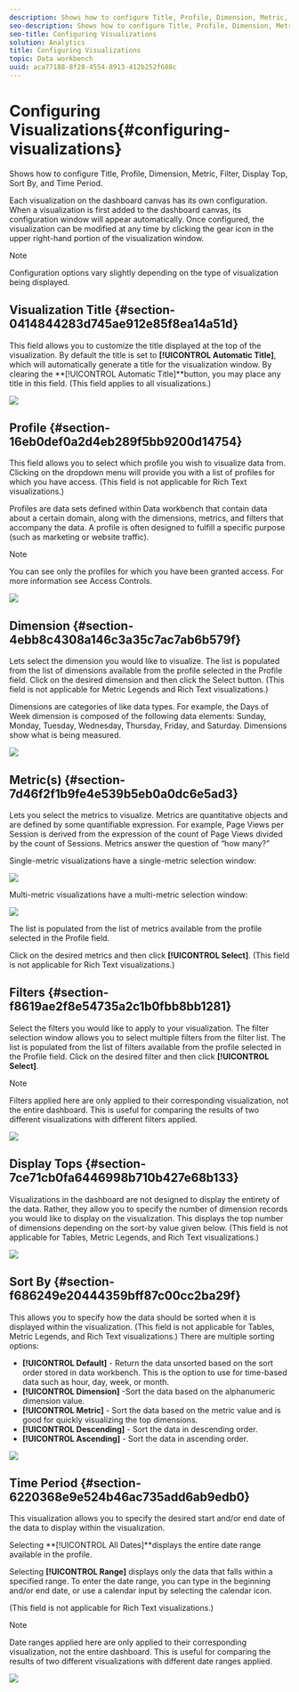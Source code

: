 ```yaml
---
description: Shows how to configure Title, Profile, Dimension, Metric, Filter, Display Top, Sort By, and Time Period.
seo-description: Shows how to configure Title, Profile, Dimension, Metric, Filter, Display Top, Sort By, and Time Period.
seo-title: Configuring Visualizations
solution: Analytics
title: Configuring Visualizations
topic: Data workbench
uuid: aca77188-8f28-4554-8913-412b252f688c
---
```


# Configuring Visualizations{#configuring-visualizations}

Shows how to configure Title, Profile, Dimension, Metric, Filter, Display Top, Sort By, and Time Period.

Each visualization on the dashboard canvas has its own configuration. When a visualization is first added to the dashboard canvas, its configuration window will appear automatically. Once configured, the visualization can be modified at any time by clicking the gear icon in the upper right-hand portion of the visualization window.

>[!NOTE]
>
>Configuration options vary slightly depending on the type of visualization being displayed.

## Visualization Title {#section-0414844283d745ae912e85f8ea14a51d}

This field allows you to customize the title displayed at the top of the visualization. By default the title is set to **[!UICONTROL Automatic Title]**, which will automatically generate a title for the visualization window. By clearing the **[!UICONTROL Automatic Title]**button, you may place any title in this field. (This field applies to all visualizations.)

![](assets/title.png)

## Profile {#section-16eb0def0a2d4eb289f5bb9200d14754}

This field allows you to select which profile you wish to visualize data from. Clicking on the dropdown menu will provide you with a list of profiles for which you have access. (This field is not applicable for Rich Text visualizations.)

Profiles are data sets defined within Data workbench that contain data about a certain domain, along with the dimensions, metrics, and filters that accompany the data. A profile is often designed to fulfill a specific purpose (such as marketing or website traffic).

>[!NOTE]
>
>You can see only the profiles for which you have been granted access. For more information see Access Controls.

![](assets/profile.png)

## Dimension {#section-4ebb8c4308a146c3a35c7ac7ab6b579f}

Lets select the dimension you would like to visualize. The list is populated from the list of dimensions available from the profile selected in the Profile field. Click on the desired dimension and then click the Select button. (This field is not applicable for Metric Legends and Rich Text visualizations.)

Dimensions are categories of like data types. For example, the Days of Week dimension is composed of the following data elements: Sunday, Monday, Tuesday, Wednesday, Thursday, Friday, and Saturday. Dimensions show what is being measured.

![](assets/dimension.png)

## Metric(s) {#section-7d46f2f1b9fe4e539b5eb0a0dc6e5ad3}

Lets you select the metrics to visualize. Metrics are quantitative objects and are defined by some quantifiable expression. For example, Page Views per Session is derived from the expression of the count of Page Views divided by the count of Sessions. Metrics answer the question of “how many?”

Single-metric visualizations have a single-metric selection window:

![](assets/metrics2.png)

Multi-metric visualizations have a multi-metric selection window:

![](assets/metrics.png)

The list is populated from the list of metrics available from the profile selected in the Profile field.

Click on the desired metrics and then click **[!UICONTROL Select]**. (This field is not applicable for Rich Text visualizations.)

## Filters {#section-f8619ae2f8e54735a2c1b0fbb8bb1281}

Select the filters you would like to apply to your visualization. The filter selection window allows you to select multiple filters from the filter list. The list is populated from the list of filters available from the profile selected in the Profile field. Click on the desired filter and then click **[!UICONTROL Select]**. 

>[!NOTE]
>
>Filters applied here are only applied to their corresponding visualization, not the entire dashboard. This is useful for comparing the results of two different visualizations with different filters applied.

![](assets/filter.png)

## Display Tops {#section-7ce71cb0fa6446998b710b427e68b133}

Visualizations in the dashboard are not designed to display the entirety of the data. Rather, they allow you to specify the number of dimension records you would like to display on the visualization. This displays the top number of dimensions depending on the sort-by value given below. (This field is not applicable for Tables, Metric Legends, and Rich Text visualizations.)

![](assets/display_top.png)

## Sort By {#section-f686249e20444359bff87c00cc2ba29f}

This allows you to specify how the data should be sorted when it is displayed within the visualization. (This field is not applicable for Tables, Metric Legends, and Rich Text visualizations.) There are multiple sorting options:

* **[!UICONTROL Default]** - Return the data unsorted based on the sort order stored in data workbench. This is the option to use for time-based data such as hour, day, week, or month. 
* **[!UICONTROL Dimension]** -Sort the data based on the alphanumeric dimension value. 
* **[!UICONTROL Metric]** - Sort the data based on the metric value and is good for quickly visualizing the top dimensions. 
* **[!UICONTROL Descending]** - Sort the data in descending order. 
* **[!UICONTROL Ascending]** - Sort the data in ascending order.

![](assets/sort_by.png)

## Time Period {#section-6220368e9e524b46ac735add6ab9edb0}

This visualization allows you to specify the desired start and/or end date of the data to display within the visualization.

Selecting **[!UICONTROL All Dates]**displays the entire date range available in the profile.

Selecting **[!UICONTROL Range]** displays only the data that falls within a specified range. To enter the date range, you can type in the beginning and/or end date, or use a calendar input by selecting the calendar icon.

(This field is not applicable for Rich Text visualizations.)

>[!NOTE]
>
>Date ranges applied here are only applied to their corresponding visualization, not the entire dashboard. This is useful for comparing the results of two different visualizations with different date ranges applied.

![](assets/time_period.png)

